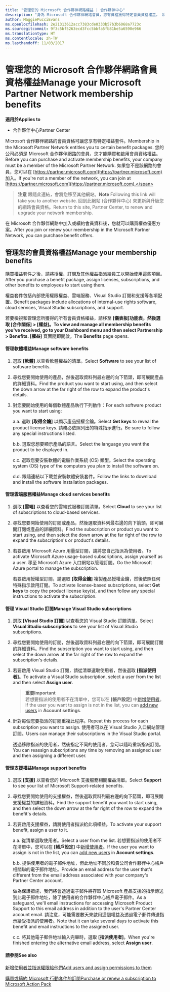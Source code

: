 ```yaml
---
title: "管理您的 Microsoft 合作夥伴網路權益 | 合作夥伴中心"
description: "身為 Microsoft 合作夥伴網路會員，您有資格獲得特定會員資格權益。 說明如何在合作夥伴中心啟用及管理您的會員資格權益。"
author: MaggiePucciEvans
ms.openlocfilehash: 2e21313612acc7383cde0333b57b3b6068a7723c
ms.sourcegitcommit: 9f3c5bf5263ecd3fcc5bbfa5fb81be5a6590e966
ms.translationtype: HT
ms.contentlocale: zh-TW
ms.lasthandoff: 11/03/2017
---
```

# <a name="manage-your-microsoft-partner-network-membership-benefits"></a><span data-ttu-id="6963d-104">管理您的 Microsoft 合作夥伴網路會員資格權益</span><span class="sxs-lookup"><span data-stu-id="6963d-104">Manage your Microsoft Partner Network membership benefits</span></span>

**<span data-ttu-id="6963d-105">適用於</span><span class="sxs-lookup"><span data-stu-id="6963d-105">Applies to</span></span>**

-  <span data-ttu-id="6963d-106">合作夥伴中心</span><span class="sxs-lookup"><span data-stu-id="6963d-106">Partner Center</span></span>

<span data-ttu-id="6963d-107">Microsoft 合作夥伴網路的會員資格可讓您享有特定權益套件。</span><span class="sxs-lookup"><span data-stu-id="6963d-107">Membership in the Microsoft Partner Network entitles you to certain benefit packages.</span></span> <span data-ttu-id="6963d-108">您的公司必須是 Microsoft 合作夥伴網路的會員，您才能購買和啟用會員資格權益。</span><span class="sxs-lookup"><span data-stu-id="6963d-108">Before you can purchase and activate membership benefits, your company must be a member of the Microsoft Partner Network.</span></span> <span data-ttu-id="6963d-109">如果您不是該網路的會員，您可以在 [https://partner.microsoft.com](https://partner.microsoft.com) 加入。</span><span class="sxs-lookup"><span data-stu-id="6963d-109">If you're not a member of the network, you can join at [https://partner.microsoft.com](https://partner.microsoft.com).</span></span>

><span data-ttu-id="6963d-110">**注意** 跟隨此連結，會將您移至其他網站。</span><span class="sxs-lookup"><span data-stu-id="6963d-110">**Note** Following this link will take you to another website.</span></span> <span data-ttu-id="6963d-111">回到此網站 (合作夥伴中心) 來更新與升級您的網路會員資格。</span><span class="sxs-lookup"><span data-stu-id="6963d-111">Return to this site, Partner Center, to renew and upgrade your network membership.</span></span>

<span data-ttu-id="6963d-112">在 Microsoft 合作夥伴網路中加入或續約會員資料後，您就可以購買權益優惠方案。</span><span class="sxs-lookup"><span data-stu-id="6963d-112">After you join or renew your membership in the Microsoft Partner Network, you can purchase benefit offers.</span></span>


## <a name="manage-your-membership-benefits"></a><span data-ttu-id="6963d-113">管理您的會員資格權益</span><span class="sxs-lookup"><span data-stu-id="6963d-113">Manage your membership benefits</span></span>

<span data-ttu-id="6963d-114">購買權益套件之後，請將授權、訂閱及其他權益指派給員工以開始使用這些項目。</span><span class="sxs-lookup"><span data-stu-id="6963d-114">After you purchase a benefit package, assign licenses, subscriptions, and other benefits to employees to start using them.</span></span> 

<span data-ttu-id="6963d-115">權益套件包括內部使用權限權益、雲端服務、Visual Studio 訂閱和支援等各項配置。</span><span class="sxs-lookup"><span data-stu-id="6963d-115">Benefit packages include allocations of internal-use rights software, cloud services, Visual Studio subscriptions, and support.</span></span> 

<span data-ttu-id="6963d-116">若要檢視和管理您所獲得的所有會員資格權益，請移至 **\[儀表板\]**功能表，然後選取 **\[合作關係\] > \[權益\]**。</span><span class="sxs-lookup"><span data-stu-id="6963d-116">To view and manage all membership benefits you've received, go to your **Dashboard** menu and then select **Partnership > Benefits**.</span></span> <span data-ttu-id="6963d-117">**\[權益\]** 頁面隨即開啟。</span><span class="sxs-lookup"><span data-stu-id="6963d-117">The **Benefits** page opens.</span></span> 

#### <a name="manage-software-benefits"></a><span data-ttu-id="6963d-118">管理軟體權益</span><span class="sxs-lookup"><span data-stu-id="6963d-118">Manage software benefits</span></span>

1.  <span data-ttu-id="6963d-119">選取 **\[軟體\]** 以查看軟體權益的清單。</span><span class="sxs-lookup"><span data-stu-id="6963d-119">Select **Software** to see your list of software benefits.</span></span> 

2.  <span data-ttu-id="6963d-120">尋找您要開始使用的產品，然後選取資料列最右邊的向下箭頭，即可展開產品的詳細資料。</span><span class="sxs-lookup"><span data-stu-id="6963d-120">Find the product you want to start using, and then select the down arrow at the far right of the row to expand the product's details.</span></span> 

3. <span data-ttu-id="6963d-121">對您要開始使用的每個軟體產品執行下列動作：</span><span class="sxs-lookup"><span data-stu-id="6963d-121">For each software product you want to start using:</span></span>

    <span data-ttu-id="6963d-122">a.</span><span class="sxs-lookup"><span data-stu-id="6963d-122">a.</span></span> <span data-ttu-id="6963d-123">選取 **\[取得金鑰\]** 以顯示產品授權金鑰。</span><span class="sxs-lookup"><span data-stu-id="6963d-123">Select **Get keys** to reveal the product license keys.</span></span> <span data-ttu-id="6963d-124">請務必依照列出的特殊指示進行。</span><span class="sxs-lookup"><span data-stu-id="6963d-124">Be sure to follow any special instructions listed.</span></span>

    <span data-ttu-id="6963d-125">b.</span><span class="sxs-lookup"><span data-stu-id="6963d-125">b.</span></span> <span data-ttu-id="6963d-126">選取您想要顯示產品的語言。</span><span class="sxs-lookup"><span data-stu-id="6963d-126">Select the language you want the product to be displayed in.</span></span>

    <span data-ttu-id="6963d-127">c.</span><span class="sxs-lookup"><span data-stu-id="6963d-127">c.</span></span> <span data-ttu-id="6963d-128">選取您要安裝軟體的電腦作業系統 (OS) 類型。</span><span class="sxs-lookup"><span data-stu-id="6963d-128">Select the operating system (OS) type of the computers you plan to install the software on.</span></span>

    <span data-ttu-id="6963d-129">d.</span><span class="sxs-lookup"><span data-stu-id="6963d-129">d.</span></span> <span data-ttu-id="6963d-130">跟隨連結以下載並安裝軟體安裝套件。</span><span class="sxs-lookup"><span data-stu-id="6963d-130">Follow the links to download and install the software installation packages.</span></span>


#### <a name="manage-cloud-services-benefits"></a><span data-ttu-id="6963d-131">管理雲端服務權益</span><span class="sxs-lookup"><span data-stu-id="6963d-131">Manage cloud services benefits</span></span>

1. <span data-ttu-id="6963d-132">選取 **\[雲端\]** 以查看您的雲端式服務訂閱清單。</span><span class="sxs-lookup"><span data-stu-id="6963d-132">Select **Cloud** to see your list of subscriptions to cloud-based services.</span></span>

2. <span data-ttu-id="6963d-133">尋找您要開始使用的訂閱或產品，然後選取資料列最右邊的向下箭頭，即可展開訂閱或產品的詳細資料。</span><span class="sxs-lookup"><span data-stu-id="6963d-133">Find the subscription or product you want to start using, and then select the down arrow at the far right of the row to expand the subscription's or product's details.</span></span> 

3. <span data-ttu-id="6963d-134">若要啟用 Microsoft Azure 用量型訂閱，請將您自己指派為使用者。</span><span class="sxs-lookup"><span data-stu-id="6963d-134">To activate Microsoft Azure usage-based subscriptions, assign yourself as a user.</span></span> <span data-ttu-id="6963d-135">移至 Microsoft Azure 入口網站以管理訂閱。</span><span class="sxs-lookup"><span data-stu-id="6963d-135">Go the Microsoft Azure portal to manage the subscription.</span></span>

    <span data-ttu-id="6963d-136">若要啟用授權型訂閱，請選取 **\[取得金鑰\]** 複製產品授權金鑰，然後依照任何特殊指示啟用訂閱。</span><span class="sxs-lookup"><span data-stu-id="6963d-136">To activate license-based subscriptions, select **Get keys** to copy the product license key(s), and then follow any special instructions to activate the subscription.</span></span>  


#### <a name="manage-visual-studio-subscriptions"></a><span data-ttu-id="6963d-137">管理 Visual Studio 訂閱</span><span class="sxs-lookup"><span data-stu-id="6963d-137">Manage Visual Studio subscriptions</span></span>

1. <span data-ttu-id="6963d-138">選取 **\[Visual Studio 訂閱\]** 以查看您的 Visual Studio 訂閱清單。</span><span class="sxs-lookup"><span data-stu-id="6963d-138">Select **Visual Studio subscriptions** to see your list of Visual Studio subscriptions.</span></span> 

2. <span data-ttu-id="6963d-139">尋找您要開始使用的訂閱，然後選取資料列最右邊的向下箭頭，即可展開訂閱的詳細資料。</span><span class="sxs-lookup"><span data-stu-id="6963d-139">Find the subscription you want to start using, and then select the down arrow at the far right of the row to expand the subscription's details.</span></span> 

3. <span data-ttu-id="6963d-140">若要啟用 Visual Studio 訂閱，請從清單選取使用者，然後選取 **\[指派使用者\]**。</span><span class="sxs-lookup"><span data-stu-id="6963d-140">To activate a Visual Studio subscription, select a user from the list and then select **Assign user**.</span></span> 

    >**<span data-ttu-id="6963d-141">重要</span><span class="sxs-lookup"><span data-stu-id="6963d-141">Important</span></span>**<br>
<span data-ttu-id="6963d-142">若想要指派的使用者不在清單中，您可以在 **\[帳戶設定\]** 中[新增使用者](create-user-accounts-and-set-permissions.md)。</span><span class="sxs-lookup"><span data-stu-id="6963d-142">If the user you want to assign is not in the list, you can [add new users](create-user-accounts-and-set-permissions.md) in **Account settings**.</span></span>

3. <span data-ttu-id="6963d-143">針對每個您要指派的訂閱重複此程序。</span><span class="sxs-lookup"><span data-stu-id="6963d-143">Repeat this process for each subscription you want to assign.</span></span> <span data-ttu-id="6963d-144">使用者可以在 Visual Studio 入口網站管理訂閱。</span><span class="sxs-lookup"><span data-stu-id="6963d-144">Users can manage their subscriptions in the Visual Studio portal.</span></span> 

    <span data-ttu-id="6963d-145">透過移除指派的使用者，然後指定不同的使用者，您可以隨時重新指派訂閱。</span><span class="sxs-lookup"><span data-stu-id="6963d-145">You can reassign subscriptions any time by removing an assigned user and then assigning a different user.</span></span> 


#### <a name="manage-support-benefits"></a><span data-ttu-id="6963d-146">管理支援權益</span><span class="sxs-lookup"><span data-stu-id="6963d-146">Manage support benefits</span></span>

1. <span data-ttu-id="6963d-147">選取 **\[支援\]** 以查看您的 Microsoft 支援服務相關權益清單。</span><span class="sxs-lookup"><span data-stu-id="6963d-147">Select **Support** to see your list of Microsoft Support-related benefits.</span></span> 

2. <span data-ttu-id="6963d-148">尋找您要開始使用的支援權益，然後選取資料列最右邊的向下箭頭，即可展開支援權益的詳細資料。</span><span class="sxs-lookup"><span data-stu-id="6963d-148">Find the support benefit you want to start using, and then select the down arrow at the far right of the row to expand the benefit's details.</span></span> 

3. <span data-ttu-id="6963d-149">若要啟用支援權益，請將使用者指派給此項權益。</span><span class="sxs-lookup"><span data-stu-id="6963d-149">To activate your support benefit, assign a user to it.</span></span> 
   
    <span data-ttu-id="6963d-150">a.</span><span class="sxs-lookup"><span data-stu-id="6963d-150">a.</span></span>  <span data-ttu-id="6963d-151">從清單選取使用者。</span><span class="sxs-lookup"><span data-stu-id="6963d-151">Select a user from the list.</span></span> <span data-ttu-id="6963d-152">若想要指派的使用者不在清單中，您可以在 **\[帳戶設定\]** 中[新增使用者](create-user-accounts-and-set-permissions.md)。</span><span class="sxs-lookup"><span data-stu-id="6963d-152">If the user you want to assign is not in the list, you can [add new users](create-user-accounts-and-set-permissions.md) in **Account settings**.</span></span>

    <span data-ttu-id="6963d-153">b.</span><span class="sxs-lookup"><span data-stu-id="6963d-153">b.</span></span>  <span data-ttu-id="6963d-154">提供使用者的電子郵件地址，但此地址不同於和貴公司合作夥伴中心帳戶相關聯的電子郵件地址。</span><span class="sxs-lookup"><span data-stu-id="6963d-154">Provide an email address for the user that's different from the email address associated with your company's Partner Center account.</span></span> 
    
    <span data-ttu-id="6963d-155">做為保護措施，我們將會透過電子郵件將存取 Microsoft 產品支援的指示傳送到此電子郵件地址，除了使用者的合作夥伴中心帳戶電子郵件。</span><span class="sxs-lookup"><span data-stu-id="6963d-155">As a safeguard, we'll email instructions for accessing Microsoft Product Support to this email address in addition to the user's Partner Center account email.</span></span> <span data-ttu-id="6963d-156">請注意，可能需要數天來啟用這個權益及透過電子郵件傳送指示給受指派的使用者。</span><span class="sxs-lookup"><span data-stu-id="6963d-156">Note that it can take several days to activate this benefit and email instructions to the assigned user.</span></span>    
    
    <span data-ttu-id="6963d-157">c.</span><span class="sxs-lookup"><span data-stu-id="6963d-157">c.</span></span>  <span data-ttu-id="6963d-158">將其他電子郵件地址輸入完畢時，選取 **\[指派使用者\]**。</span><span class="sxs-lookup"><span data-stu-id="6963d-158">When you're finished entering the alternative email address, select **Assign user**.</span></span> 


#### <a name="see-also"></a><span data-ttu-id="6963d-159">請參閱</span><span class="sxs-lookup"><span data-stu-id="6963d-159">See also</span></span>

[<span data-ttu-id="6963d-160">新增使用者並指派權限給他們</span><span class="sxs-lookup"><span data-stu-id="6963d-160">Add users and assign permissions to them</span></span>](create-user-accounts-and-set-permissions.md)

[<span data-ttu-id="6963d-161">購買或續約 Microsoft 行動套件的訂閱</span><span class="sxs-lookup"><span data-stu-id="6963d-161">Purchase or renew a subscription to Microsoft Action Pack</span></span>](mpn-get-action-pack.md)


